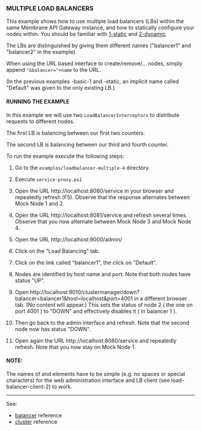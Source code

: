 ### MULTIPLE LOAD BALANCERS

This example shows how to use multiple load balancers (LBs) within the same Membrane API Gateway instance, and how to statically
configure your nodes within. You should be familiar with [1-static](../1-static) and [2-dynamic](../2-dynamic).

The LBs are distinguished by giving them different names ("balancer1" and "balancer2" in the example).

When using the URL based interface to create/remove/... nodes, simply append `"&balancer="+name` to the URL.


(In the previous examples -basic-1 and -static, an implicit name called "Default" was given to the only existing LB.)


#### RUNNING THE EXAMPLE

In this example we will use two `LoadBalancerInterceptors` to distribute requests to different nodes. 

The first LB is balancing between our first two counters.

The second LB is balancing between our third and fourth counter.


To run the example execute the following steps:

1. Go to the `examples/loadbalancer-multiple-4` directory.

2. Execute `service-proxy.ps1`

3. Open the URL http://localhost:8080/service in your browser and repeatedly refresh (F5). Observe that the response alternates
   between Mock Node 1 and 2.
   
4. Open the URL http://localhost:8081/service and refresh several times. Observe that you now alternate between Mock Node 3
   and Mock Node 4.

5. Open the URL http://localhost:9000/admin/

5. Click on the "Load Balancing" tab.

6. Click on the link called "balancer1", the click on "Default".

7. Nodes are identified by host name and port. Note that both nodes have status "UP".

8. Open http://localhost:9010/clustermanager/down?balancer=balancer1&host=localhost&port=4001 in a different browser
   tab. (No content will appear.) This sets the status of node 2 ( the one on port 4001 ) to "DOWN" and effectively disables it ( in balancer 1 ).
   
9. Then go back to the admin interface and refresh. Note that the second node now has status "DOWN".

10. Open again the URL http://localhost:8080/service and repeatedly refresh. Note that you now stay on Mock Node 1.


#### NOTE:

The names of <balancer> and <cluster> elements have to be simple (e.g. no spaces or special characters)
for the web administration interface and LB client (see load-balancer-client-2) to work. 

---
See:
- [balancer](https://membrane-soa.org/api-gateway-doc/current/configuration/reference/balancer.htm) reference
- [cluster](https://membrane-soa.org/api-gateway-doc/current/configuration/reference/cluster.htm) reference